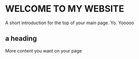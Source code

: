# WELCOME TO MY WEBSITE


A short introduction for the top of your main page. Yo. Yooooo

## a heading
More content you want on your page



<!-- this line is a comment. use the following to make a menu when you add more pages by uncommenting them -->
<!-- 
```{toctree}
:maxdepth: 2
:hidden:

page_file_name
```  -->



